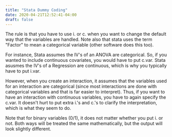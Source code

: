 ```yaml
---
title: "Stata Dummy Coding"
date: 2020-04-21T12:52:41-04:00
draft: false
---
```


The rule is that you have to use i. or c. when you want to change the 
default way that the variables are handled. Note also that stata uses 
the term "Factor" to mean a categorical variable (other software does 
this too).

For instance, Stata assumes the IV's of an ANOVA are categorical. So, if 
you wanted to include continuous covariates, you would have to put 
c.var. Stata asusmes the IV's of a Regression are continuous, which is 
why you typically have to put i.var.

However, when you create an interaction, it assumes that the variables 
used for an interaction are categorical (since most interactions are 
done with categorical variables and that is far easier to interpret). 
Thus, if you want to have an interaction with continuous variables, you 
have to again specify the c.var. It doesn't hurt to put extra i.'s and 
c.'s to clarify the interpretation, which is what they seem to do.

Note that for binary variables (0/1), it does not matter whether you put 
i. or not. Both ways will be treated the same mathematically, but the 
output will look slightly different.